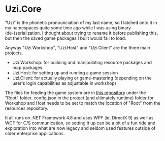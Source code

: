 # Uzi.Core
"Uzi" is the phonetic pronounciation of my last name, so I latched onto it in my namespaces quite some time ago while I was using binary (de-)serialization. 
I thought about trying to rename it before publishing this, but then the saved game packages I built would fail to load.

Anyway "Uzi.Workshop", "Uzi.Host" and "Uzi.Client" are the three main projects.
- Uzi.Workshop: for building and manipulating resource packages and map packages
- Uzi.Host: for setting up and running a game session
- Uzi.Client: for actually playing or game-mastering (depending on the user's login capabilities as adjustable in workshop)

The files for feeding the game system are in [this repository](https://github.com/sageikosa/Ikosa35ResourcesRoot) under the "Root" folder.
config.json in the project (and ultimately runtime) folder for Workshop and Host needs to be set to match the location of "Root" from the resources repository.

It all runs on .NET Framework 4.8 and uses WPF (ie, DirectX 9) as well as WCF for C/S communication, so setting it up can be a bit of a fun ride and exploration
into what are now legacy and seldom used features outside of older enterprise applications.
